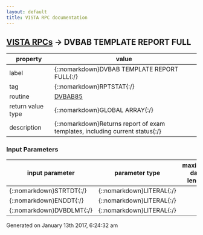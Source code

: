 ```yaml
---
layout: default
title: VISTA RPC documentation
---
```




## [VISTA RPCs](TableOfContent.md) &#8594; DVBAB TEMPLATE REPORT FULL 

 property | value 
--- | --- 
 label | {::nomarkdown}DVBAB TEMPLATE REPORT FULL{:/}
 tag | {::nomarkdown}RPTSTAT{:/}
 routine | [DVBAB85](http://code.osehra.org/dox/Routine_DVBAB85_source.html)
 return value type | {::nomarkdown}GLOBAL ARRAY{:/}
 description | {::nomarkdown}Returns report of exam templates, including current status{:/}

### Input Parameters

| input parameter | parameter type | maximum data length | required | description | 
| --- | --- | --- | --- | --- | 
| {::nomarkdown}STRTDT{:/} | {::nomarkdown}LITERAL{:/} |  |  |  | 
| {::nomarkdown}ENDDT{:/} | {::nomarkdown}LITERAL{:/} |  |  |  | 
| {::nomarkdown}DVBDLMT{:/} | {::nomarkdown}LITERAL{:/} |  |  |  | 




 Generated on January 13th 2017, 6:24:32 am